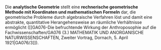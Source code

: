
Die **analytische Geometrie** stellt eine **rechnerische geometrische Methode mit Koordinaten und mathematischen Formeln** dar, die geometrische Probleme durch algebraische Verfahren löst und damit eine abstrakte, quantitative Herangehensweise an räumliche Verhältnisse ermöglicht ([[GA076-Die befruchtende Wirkung der Anthroposophie auf die Fachwissenschaften/GA076 (3.) MATHEMATIK UND ANORGANISCHE NATURWISSENSCHAFTEN, Zweiter Vortrag, Dornach, 5. April 1921|GA076/3]]).
